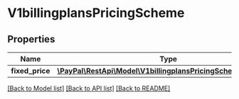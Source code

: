 # V1billingplansPricingScheme

## Properties
Name | Type | Description | Notes
------------ | ------------- | ------------- | -------------
**fixed_price** | [**\PayPal\RestApi\Model\V1billingplansPricingSchemeFixedPrice**](V1billingplansPricingSchemeFixedPrice.md) |  | [optional] 

[[Back to Model list]](../README.md#documentation-for-models) [[Back to API list]](../README.md#documentation-for-api-endpoints) [[Back to README]](../README.md)


